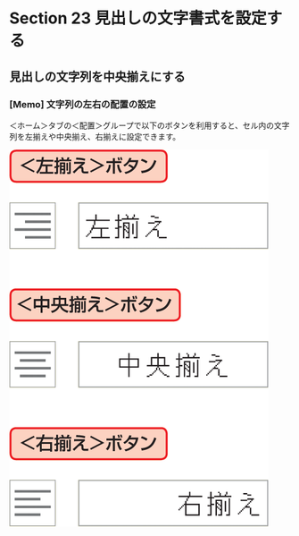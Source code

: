 # Section 23 見出しの文字書式を設定する

## 見出しの文字列を中央揃えにする

### [Memo] 文字列の左右の配置の設定

＜ホーム＞タブの＜配置＞グループで以下のボタンを利用すると、セル内の文字列を左揃えや中央揃え、右揃えに設定できます。

![memo](002.png)
